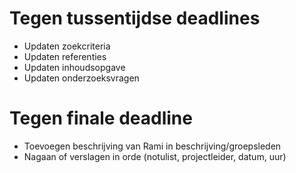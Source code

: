 # Tegen tussentijdse deadlines

- Updaten zoekcriteria
- Updaten referenties
- Updaten inhoudsopgave
- Updaten onderzoeksvragen


# Tegen finale deadline

- Toevoegen beschrijving van Rami in beschrijving/groepsleden
- Nagaan of verslagen in orde (notulist, projectleider, datum, uur)
